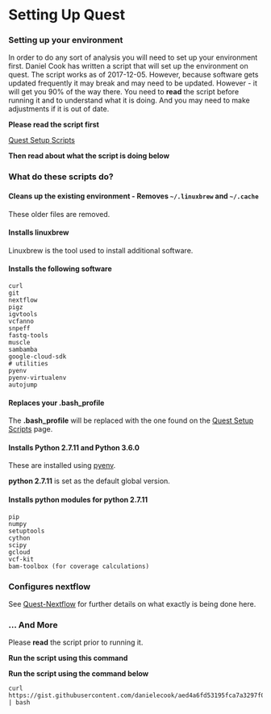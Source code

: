 # Setting Up Quest

### Setting up your environment

In order to do any sort of analysis you will need to set up your environment first. Daniel Cook has written a script that will set up the environment on quest. The script works as of 2017-12-05. However, because software gets updated frequently it may break and may need to be updated. However - it will get you 90% of the way there. You need to __read__ the script before running it and to understand what it is doing. And you may need to make adjustments if it is out of date.

__Please read the script first__

[Quest Setup Scripts](https://gist.github.com/danielecook/aed4a6fd53195fca7a3297f054d613c7)

__Then read about what the script is doing below__

### What do these scripts do?

#### Cleans up the existing environment - Removes `~/.linuxbrew` and `~/.cache`

These older files are removed.

#### Installs linuxbrew

Linuxbrew is the tool used to install additional software.

#### Installs the following software

```
curl
git
nextflow
pigz
igvtools
vcfanno
snpeff
fastq-tools
muscle
sambamba
google-cloud-sdk
# utilities
pyenv
pyenv-virtualenv
autojump
```

#### Replaces your .bash_profile

The __.bash_profile__ will be replaced with the one found on the [Quest Setup Scripts](https://gist.github.com/danielecook/aed4a6fd53195fca7a3297f054d613c7) page.

#### Installs Python 2.7.11 and Python 3.6.0

These are installed using [pyenv](https://github.com/pyenv/pyenv).

__python 2.7.11__ is set as the default global version.

#### Installs python modules for python 2.7.11

```
pip
numpy
setuptools
cython
scipy
gcloud
vcf-kit
bam-toolbox (for coverage calculations)
```

### Configures nextflow

See [Quest-Nextflow](quest-nextflow) for further details on what exactly is being done here.


### ... And More

Please __read__ the script prior to running it.

__Run the script using this command__

__Run the script using the command below__

```
curl https://gist.githubusercontent.com/danielecook/aed4a6fd53195fca7a3297f054d613c7/raw/quest_setup.sh | bash
```
